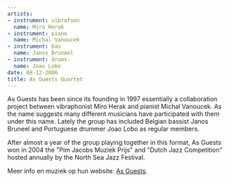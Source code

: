 ```yaml
---
artists:
- instrument: vibrafoon
  name: Miro Herak
- instrument: piano
  name: Michal Vanoucek
- instrument: bas
  name: Janos Bruneel
- instrument: drums.
  name: Joao Lobo
date: 08-12-2006
title: As Guests Quartet
---
```

As Guests has been since its founding in 1997 essentially a collaboration project 
between vibraphonist Miro Herak and pianist Michal Vanoucek. As the name suggests 
many different musicians have participated with them under this name. 
Lately the group has included Belgian bassist Janos Bruneel and Portuguese drummer Joao Lobo as regular members. 

After almost a year of the group playing together in this format, As Guests won in 2004 
the "Pim Jacobs Muziek Prijs" and "Dutch Jazz Competition" hosted annually by the North Sea Jazz Festival.

Meer info en muziek op hun website: [As Guests](http://www.asguests.com/).